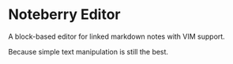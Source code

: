 # Noteberry Editor

A block-based editor for linked markdown notes with VIM support.

Because simple text manipulation is still the best.
